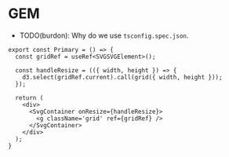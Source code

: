 # GEM

- TODO(burdon): Why do we use `tsconfig.spec.json`.

```tsx
export const Primary = () => {
  const gridRef = useRef<SVGSVGElement>();

  const handleResize = (({ width, height }) => {
    d3.select(gridRef.current).call(grid({ width, height }));
  });

  return (
    <div>
      <SvgContainer onResize={handleResize}>
        <g className='grid' ref={gridRef} />
      </SvgContainer>
    </div>
  );
}
```
